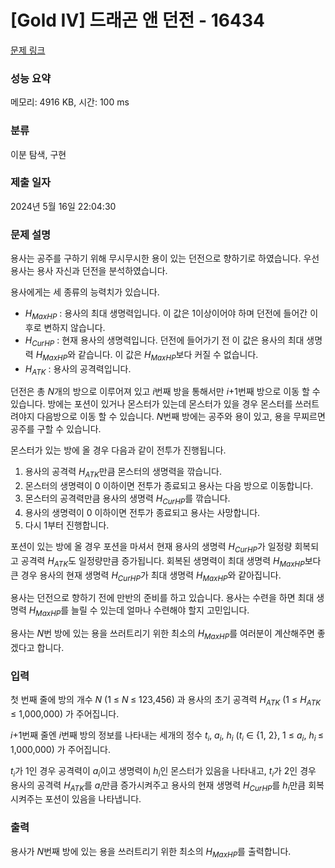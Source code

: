 # [Gold IV] 드래곤 앤 던전 - 16434 

[문제 링크](https://www.acmicpc.net/problem/16434) 

### 성능 요약

메모리: 4916 KB, 시간: 100 ms

### 분류

이분 탐색, 구현

### 제출 일자

2024년 5월 16일 22:04:30

### 문제 설명

<p>용사는 공주를 구하기 위해 무시무시한 용이 있는 던전으로 향하기로 하였습니다. 우선 용사는 용사 자신과 던전을 분석하였습니다.</p>

<p>용사에게는 세 종류의 능력치가 있습니다. </p>

<ul>
	<li><em>H<sub>MaxHP</sub></em> : 용사의 최대 생명력입니다. 이 값은 1이상이어야 하며 던전에 들어간 이후로 변하지 않습니다.</li>
	<li><em>H<sub>CurHP</sub></em> : 현재 용사의 생명력입니다. 던전에 들어가기 전 이 값은 용사의 최대 생명력 <em>H<sub>MaxHP</sub></em>와 같습니다. 이 값은 <em>H<sub>MaxHP</sub></em>보다 커질 수 없습니다.</li>
	<li><em>H<sub>ATK</sub></em> : 용사의 공격력입니다.</li>
</ul>

<p>던전은 총 <em>N</em>개의 방으로 이루어져 있고 <em>i</em>번째 방을 통해서만 <em>i</em>+1번째 방으로 이동 할 수 있습니다. 방에는 포션이 있거나 몬스터가 있는데 몬스터가 있을 경우 몬스터를 쓰러트려야지 다음방으로 이동 할 수 있습니다. <em>N</em>번째 방에는 공주와 용이 있고, 용을 무찌르면 공주를 구할 수 있습니다.</p>

<p>몬스터가 있는 방에 올 경우 다음과 같이 전투가 진행됩니다.</p>

<ol>
	<li>용사의 공격력 <em>H<sub>ATK</sub></em>만큼 몬스터의 생명력을 깎습니다.</li>
	<li>몬스터의 생명력이 0 이하이면 전투가 종료되고 용사는 다음 방으로 이동합니다.</li>
	<li>몬스터의 공격력만큼 용사의 생명력 <em>H<sub>CurHP</sub></em>를 깎습니다.</li>
	<li>용사의 생명력이 0 이하이면 전투가 종료되고 용사는 사망합니다.</li>
	<li>다시 1부터 진행합니다.</li>
</ol>

<p>포션이 있는 방에 올 경우 포션을 마셔서 현재 용사의 생명력 <em>H<sub>CurHP</sub></em>가 일정량 회복되고 공격력 <em>H<sub>ATK</sub></em>도 일정량만큼 증가됩니다. 회복된 생명력이 최대 생명력 <em>H<sub>MaxHP</sub></em>보다 큰 경우 용사의 현재 생명력 <em>H<sub>CurHP</sub></em>가 최대 생명력 <em>H<sub>MaxHP</sub></em>와 같아집니다.</p>

<p>용사는 던전으로 향하기 전에 만반의 준비를 하고 있습니다. 용사는 수련을 하면 최대 생명력 <em>H<sub>MaxHP</sub></em>를 늘릴 수 있는데 얼마나 수련해야 할지 고민입니다.</p>

<p>용사는 <em>N</em>번 방에 있는 용을 쓰러트리기 위한 최소의 <em>H<sub>MaxHP</sub></em>를 여러분이 계산해주면 좋겠다고 합니다.</p>

### 입력 

 <p>첫 번째 줄에 방의 개수 <em>N </em>(1 ≤ <em>N<sub>  </sub></em>≤ 123,456) 과 용사의 초기 공격력 <em>H<sub>ATK</sub></em> (1 ≤ <em>H<sub>ATK  </sub></em>≤ 1,000,000) 가 주어집니다.</p>

<p><em>i</em>+1번째 줄엔 <em>i</em>번째 방의 정보를 나타내는 세개의 정수 <em>t<sub><span style="font-size: 10.8333px;">i</span></sub></em>, <em>a<sub>i</sub></em>, <em>h<sub>i</sub></em> (<em>t<sub><span style="font-size: 10.8333px;">i</span></sub></em> ∈ {1, 2}, 1 ≤ <em>a<sub>i</sub></em>, <em>h<sub>i  </sub></em>≤ 1,000,000) 가 주어집니다. </p>

<p><em>t<sub><span style="font-size: 10.8333px;">i</span></sub></em>가 1인 경우 공격력이 <em>a<sub>i</sub></em>이고 생명력이 <em>h<sub>i</sub></em>인 몬스터가 있음을 나타내고, <em>t<sub><span style="font-size: 10.8333px;">i</span></sub></em>가 2인 경우 용사의 공격력 <em>H<sub>ATK</sub></em>를 <em>a<sub>i</sub></em>만큼 증가시켜주고 용사의 현재 생명력 <em>H<sub>CurHP</sub></em>를 <em>h<sub>i</sub></em>만큼 회복시켜주는 포션이 있음을 나타냅니다.</p>

### 출력 

 <p>용사가 <em>N</em>번째 방에 있는 용을 쓰러트리기 위한 최소의 <em>H<sub>MaxHP</sub></em>를 출력합니다.</p>


